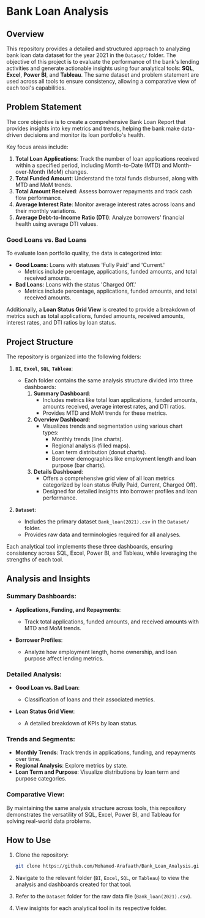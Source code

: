 # Bank Loan Analysis

## Overview
This repository provides a detailed and structured approach to analyzing bank loan data dataset for the year 2021 in the `Dataset/` folder. The objective of this project is to evaluate the performance of the bank's lending activities and generate actionable insights using four analytical tools: **SQL**, **Excel**, **Power BI**, and **Tableau**. The same dataset and problem statement are used across all tools to ensure consistency, allowing a comparative view of each tool's capabilities.

## Problem Statement
The core objective is to create a comprehensive Bank Loan Report that provides insights into key metrics and trends, helping the bank make data-driven decisions and monitor its loan portfolio's health. 

Key focus areas include:

1. **Total Loan Applications**: Track the number of loan applications received within a specified period, including Month-to-Date (MTD) and Month-over-Month (MoM) changes.
2. **Total Funded Amount**: Understand the total funds disbursed, along with MTD and MoM trends.
3. **Total Amount Received**: Assess borrower repayments and track cash flow performance.
4. **Average Interest Rate**: Monitor average interest rates across loans and their monthly variations.
5. **Average Debt-to-Income Ratio (DTI)**: Analyze borrowers' financial health using average DTI values.

### Good Loans vs. Bad Loans
To evaluate loan portfolio quality, the data is categorized into:
- **Good Loans**: Loans with statuses 'Fully Paid' and 'Current.'
  - Metrics include percentage, applications, funded amounts, and total received amounts.
- **Bad Loans**: Loans with the status 'Charged Off.'
  - Metrics include percentage, applications, funded amounts, and total received amounts.

Additionally, a **Loan Status Grid View** is created to provide a breakdown of metrics such as total applications, funded amounts, received amounts, interest rates, and DTI ratios by loan status.

## Project Structure
The repository is organized into the following folders:

1. **`BI`**, **`Excel`**, **`SQL`**, **`Tableau`**:
   - Each folder contains the same analysis structure divided into three dashboards:
     1. **Summary Dashboard**:
        - Includes metrics like total loan applications, funded amounts, amounts received, average interest rates, and DTI ratios.
        - Provides MTD and MoM trends for these metrics.
     2. **Overview Dashboard**:
        - Visualizes trends and segmentation using various chart types:
          - Monthly trends (line charts).
          - Regional analysis (filled maps).
          - Loan term distribution (donut charts).
          - Borrower demographics like employment length and loan purpose (bar charts).
     3. **Details Dashboard**:
        - Offers a comprehensive grid view of all loan metrics categorized by loan status (Fully Paid, Current, Charged Off).
        - Designed for detailed insights into borrower profiles and loan performance.

2. **`Dataset`**:
   - Includes the primary dataset `Bank_loan(2021).csv` in the `Dataset/` folder.
   - Provides raw data and terminologies required for all analyses.

Each analytical tool implements these three dashboards, ensuring consistency across SQL, Excel, Power BI, and Tableau, while leveraging the strengths of each tool.

## Analysis and Insights
### Summary Dashboards:
- **Applications, Funding, and Repayments**:
  - Track total applications, funded amounts, and received amounts with MTD and MoM trends.

- **Borrower Profiles**:
  - Analyze how employment length, home ownership, and loan purpose affect lending metrics.

### Detailed Analysis:
- **Good Loan vs. Bad Loan**:
  - Classification of loans and their associated metrics.

- **Loan Status Grid View**:
  - A detailed breakdown of KPIs by loan status.

### Trends and Segments:
- **Monthly Trends**: Track trends in applications, funding, and repayments over time.
- **Regional Analysis**: Explore metrics by state.
- **Loan Term and Purpose**: Visualize distributions by loan term and purpose categories.

### Comparative View:
By maintaining the same analysis structure across tools, this repository demonstrates the versatility of SQL, Excel, Power BI, and Tableau for solving real-world data problems.

## How to Use
1. Clone the repository:
   ```bash
   git clone https://github.com/Mohamed-Arafaath/Bank_Loan_Analysis.git
   ```

2. Navigate to the relevant folder (`BI`, `Excel`, `SQL`, or `Tableau`) to view the analysis and dashboards created for that tool.

3. Refer to the `Dataset` folder for the raw data file (`Bank_loan(2021).csv`).

4. View insights for each analytical tool in its respective folder.
   
